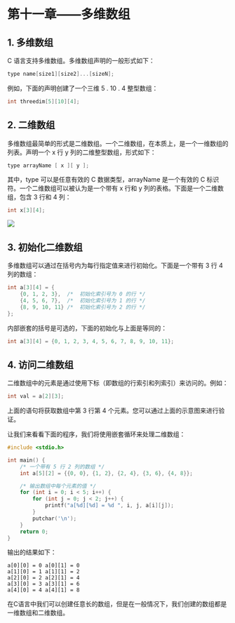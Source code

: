 # 第十一章——多维数组

## 1. 多维数组

C 语言支持多维数组。多维数组声明的一般形式如下：

```c
type name[size1][size2]...[sizeN];
```

例如，下面的声明创建了一个三维 5 . 10 . 4 整型数组：

```c
int threedim[5][10][4];
```

## 2. 二维数组

多维数组最简单的形式是二维数组。一个二维数组，在本质上，是一个一维数组的列表。声明一个 x 行 y 列的二维整型数组，形式如下：

```c
type arrayName [ x ][ y ];
```

其中，type 可以是任意有效的 C 数据类型，arrayName 是一个有效的 C 标识符。一个二维数组可以被认为是一个带有 x 行和 y 列的表格。下面是一个二维数组，包含 3 行和 4 列：

```c
int x[3][4];
```

![](../../images/C语言基础/2.11-1.png)

## 3. 初始化二维数组

多维数组可以通过在括号内为每行指定值来进行初始化。下面是一个带有 3 行 4 列的数组：

```c
int a[3][4] = {
    {0, 1, 2, 3},  /*  初始化索引号为 0 的行 */
    {4, 5, 6, 7},  /*  初始化索引号为 1 的行 */
    {8, 9, 10, 11} /*  初始化索引号为 2 的行 */
};
```

内部嵌套的括号是可选的，下面的初始化与上面是等同的：

```c
int a[3][4] = {0, 1, 2, 3, 4, 5, 6, 7, 8, 9, 10, 11};
```

## 4. 访问二维数组

二维数组中的元素是通过使用下标（即数组的行索引和列索引）来访问的。例如：

```c
int val = a[2][3];
```

上面的语句将获取数组中第 3 行第 4 个元素。您可以通过上面的示意图来进行验证。

让我们来看看下面的程序，我们将使用嵌套循环来处理二维数组：

```c
#include <stdio.h>

int main() {
    /* 一个带有 5 行 2 列的数组 */
    int a[5][2] = {{0, 0}, {1, 2}, {2, 4}, {3, 6}, {4, 8}};

    /* 输出数组中每个元素的值 */
    for (int i = 0; i < 5; i++) {
        for (int j = 0; j < 2; j++) {
            printf("a[%d][%d] = %d ", i, j, a[i][j]);
        }
        putchar('\n');
    }
    return 0;
}
```

输出的结果如下：

```plaintext
a[0][0] = 0 a[0][1] = 0
a[1][0] = 1 a[1][1] = 2
a[2][0] = 2 a[2][1] = 4
a[3][0] = 3 a[3][1] = 6
a[4][0] = 4 a[4][1] = 8
```

在C语言中我们可以创建任意长的数组，但是在一般情况下，我们创建的数组都是一维数组和二维数组。